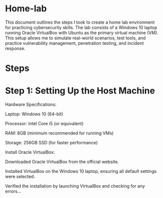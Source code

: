 # Home-lab
This document outlines the steps I took to create a home lab environment for practicing cybersecurity skills. The lab consists of a Windows 10 laptop running Oracle VirtualBox with Ubuntu as the primary virtual machine (VM). This setup allows me to simulate real-world scenarios, test tools, and practice vulnerability management, penetration testing, and incident response.

# Steps 

# Step 1: Setting Up the Host Machine
Hardware Specifications:

Laptop: Windows 10 (64-bit)

Processor: Intel Core i5 (or equivalent)

RAM: 8GB (minimum recommended for running VMs)

Storage: 256GB SSD (for faster performance)

Install Oracle VirtualBox:

Downloaded Oracle VirtualBox from the official website.

Installed VirtualBox on the Windows 10 laptop, ensuring all default settings were selected.

Verified the installation by launching VirtualBox and checking for any errors...
